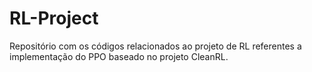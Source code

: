 # RL-Project
Repositório com os códigos relacionados ao projeto de RL referentes a implementação do PPO baseado no projeto CleanRL. 
 
